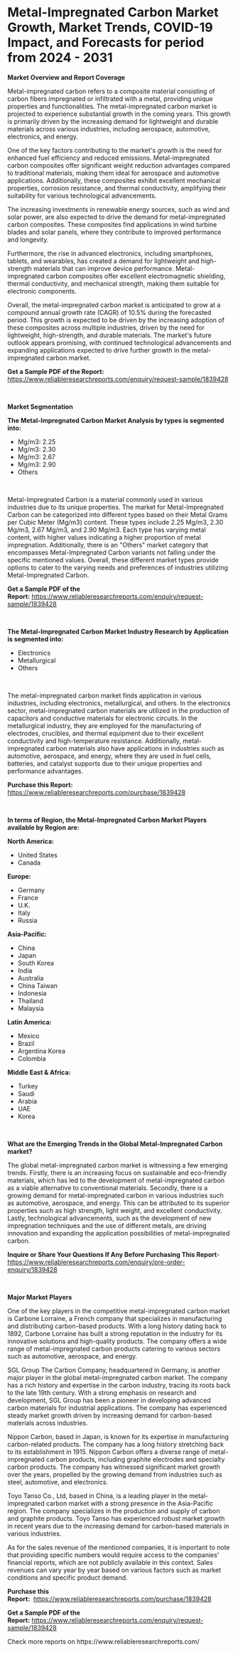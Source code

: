<p><h1>Metal-Impregnated Carbon Market Growth, Market Trends, COVID-19 Impact, and Forecasts for period from 2024 - 2031</h1></p><p><strong>Market Overview and Report Coverage</strong></p>
<p><p>Metal-impregnated carbon refers to a composite material consisting of carbon fibers impregnated or infiltrated with a metal, providing unique properties and functionalities. The metal-impregnated carbon market is projected to experience substantial growth in the coming years. This growth is primarily driven by the increasing demand for lightweight and durable materials across various industries, including aerospace, automotive, electronics, and energy.</p><p>One of the key factors contributing to the market's growth is the need for enhanced fuel efficiency and reduced emissions. Metal-impregnated carbon composites offer significant weight reduction advantages compared to traditional materials, making them ideal for aerospace and automotive applications. Additionally, these composites exhibit excellent mechanical properties, corrosion resistance, and thermal conductivity, amplifying their suitability for various technological advancements.</p><p>The increasing investments in renewable energy sources, such as wind and solar power, are also expected to drive the demand for metal-impregnated carbon composites. These composites find applications in wind turbine blades and solar panels, where they contribute to improved performance and longevity.</p><p>Furthermore, the rise in advanced electronics, including smartphones, tablets, and wearables, has created a demand for lightweight and high-strength materials that can improve device performance. Metal-impregnated carbon composites offer excellent electromagnetic shielding, thermal conductivity, and mechanical strength, making them suitable for electronic components.</p><p>Overall, the metal-impregnated carbon market is anticipated to grow at a compound annual growth rate (CAGR) of 10.5% during the forecasted period. This growth is expected to be driven by the increasing adoption of these composites across multiple industries, driven by the need for lightweight, high-strength, and durable materials. The market's future outlook appears promising, with continued technological advancements and expanding applications expected to drive further growth in the metal-impregnated carbon market.</p></p>
<p><strong>Get a Sample PDF of the Report:</strong> <a href="https://www.reliableresearchreports.com/enquiry/request-sample/1839428">https://www.reliableresearchreports.com/enquiry/request-sample/1839428</a></p>
<p>&nbsp;</p>
<p><strong>Market Segmentation</strong></p>
<p><strong>The Metal-Impregnated Carbon Market Analysis by types is segmented into:</strong></p>
<p><ul><li>Mg/m3: 2.25</li><li>Mg/m3: 2.30</li><li>Mg/m3: 2.67</li><li>Mg/m3: 2.90</li><li>Others</li></ul></p>
<p>&nbsp;</p>
<p><p>Metal-Impregnated Carbon is a material commonly used in various industries due to its unique properties. The market for Metal-Impregnated Carbon can be categorized into different types based on their Metal Grams per Cubic Meter (Mg/m3) content. These types include 2.25 Mg/m3, 2.30 Mg/m3, 2.67 Mg/m3, and 2.90 Mg/m3. Each type has varying metal content, with higher values indicating a higher proportion of metal impregnation. Additionally, there is an "Others" market category that encompasses Metal-Impregnated Carbon variants not falling under the specific mentioned values. Overall, these different market types provide options to cater to the varying needs and preferences of industries utilizing Metal-Impregnated Carbon.</p></p>
<p><strong>Get a Sample PDF of the Report:</strong>&nbsp;<a href="https://www.reliableresearchreports.com/enquiry/request-sample/1839428">https://www.reliableresearchreports.com/enquiry/request-sample/1839428</a></p>
<p>&nbsp;</p>
<p><strong>The Metal-Impregnated Carbon Market Industry Research by Application is segmented into:</strong></p>
<p><ul><li>Electronics</li><li>Metallurgical</li><li>Others</li></ul></p>
<p>&nbsp;</p>
<p><p>The metal-impregnated carbon market finds application in various industries, including electronics, metallurgical, and others. In the electronics sector, metal-impregnated carbon materials are utilized in the production of capacitors and conductive materials for electronic circuits. In the metallurgical industry, they are employed for the manufacturing of electrodes, crucibles, and thermal equipment due to their excellent conductivity and high-temperature resistance. Additionally, metal-impregnated carbon materials also have applications in industries such as automotive, aerospace, and energy, where they are used in fuel cells, batteries, and catalyst supports due to their unique properties and performance advantages.</p></p>
<p><strong>Purchase this Report:</strong>&nbsp; <a href="https://www.reliableresearchreports.com/purchase/1839428">https://www.reliableresearchreports.com/purchase/1839428</a></p>
<p>&nbsp;</p>
<p><strong>In terms of Region, the Metal-Impregnated Carbon Market Players available by Region are:</strong></p>
<p>
    <p> <strong> North America: </strong>
        <ul>
            <li>United States</li>
            <li>Canada</li>
        </ul>
        </p> 
    <p> <strong> Europe: </strong>
        <ul>
            <li>Germany</li>
            <li>France</li>
            <li>U.K.</li>
            <li>Italy</li>
            <li>Russia</li>
        </ul>
        </p> 
    <p> <strong> Asia-Pacific: </strong>
        <ul>
            <li>China</li>
            <li>Japan</li>
            <li>South Korea</li>
            <li>India</li>
            <li>Australia</li>
            <li>China Taiwan</li>
            <li>Indonesia</li>
            <li>Thailand</li>
            <li>Malaysia</li>
        </ul>
        </p> 
    <p> <strong> Latin America: </strong>
        <ul>
            <li>Mexico</li>
            <li>Brazil</li>
            <li>Argentina Korea</li>
            <li>Colombia</li>
        </ul>
        </p> 
    <p> <strong> Middle East & Africa: </strong>
        <ul>
            <li>Turkey</li>
            <li>Saudi</li>
            <li>Arabia</li>
            <li>UAE</li>
            <li>Korea</li>
        </ul>
    </p>
    </p>
<p>&nbsp;</p>
<p><strong>What are the Emerging Trends in the Global Metal-Impregnated Carbon market?</strong></p>
<p><p>The global metal-impregnated carbon market is witnessing a few emerging trends. Firstly, there is an increasing focus on sustainable and eco-friendly materials, which has led to the development of metal-impregnated carbon as a viable alternative to conventional materials. Secondly, there is a growing demand for metal-impregnated carbon in various industries such as automotive, aerospace, and energy. This can be attributed to its superior properties such as high strength, light weight, and excellent conductivity. Lastly, technological advancements, such as the development of new impregnation techniques and the use of different metals, are driving innovation and expanding the application possibilities of metal-impregnated carbon.</p></p>
<p><strong>Inquire or Share Your Questions If Any Before Purchasing This Report</strong>- <a href="https://www.reliableresearchreports.com/enquiry/pre-order-enquiry/1839428">https://www.reliableresearchreports.com/enquiry/pre-order-enquiry/1839428</a></p>
<p>&nbsp;</p>
<p><strong>Major Market Players</strong></p>
<p><p>One of the key players in the competitive metal-impregnated carbon market is Carbone Lorraine, a French company that specializes in manufacturing and distributing carbon-based products. With a long history dating back to 1892, Carbone Lorraine has built a strong reputation in the industry for its innovative solutions and high-quality products. The company offers a wide range of metal-impregnated carbon products catering to various sectors such as automotive, aerospace, and energy.</p><p>SGL Group The Carbon Company, headquartered in Germany, is another major player in the global metal-impregnated carbon market. The company has a rich history and expertise in the carbon industry, tracing its roots back to the late 19th century. With a strong emphasis on research and development, SGL Group has been a pioneer in developing advanced carbon materials for industrial applications. The company has experienced steady market growth driven by increasing demand for carbon-based materials across industries.</p><p>Nippon Carbon, based in Japan, is known for its expertise in manufacturing carbon-related products. The company has a long history stretching back to its establishment in 1915. Nippon Carbon offers a diverse range of metal-impregnated carbon products, including graphite electrodes and specialty carbon products. The company has witnessed significant market growth over the years, propelled by the growing demand from industries such as steel, automotive, and electronics.</p><p>Toyo Tanso Co., Ltd, based in China, is a leading player in the metal-impregnated carbon market with a strong presence in the Asia-Pacific region. The company specializes in the production and supply of carbon and graphite products. Toyo Tanso has experienced robust market growth in recent years due to the increasing demand for carbon-based materials in various industries.</p><p>As for the sales revenue of the mentioned companies, it is important to note that providing specific numbers would require access to the companies' financial reports, which are not publicly available in this context. Sales revenues can vary year by year based on various factors such as market conditions and specific product demand.</p></p>
<p><strong>Purchase this Report:</strong>&nbsp;&nbsp;<a href="https://www.reliableresearchreports.com/purchase/1839428">https://www.reliableresearchreports.com/purchase/1839428</a></p>
<p></p>
<p><strong>Get a Sample PDF of the Report:</strong>&nbsp;<a href="https://www.reliableresearchreports.com/enquiry/request-sample/1839428">https://www.reliableresearchreports.com/enquiry/request-sample/1839428</a></p>
<p>Check more reports on https://www.reliableresearchreports.com/</p>